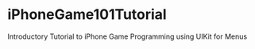 iPhoneGame101Tutorial
=====================

Introductory Tutorial to iPhone Game Programming using UIKit for Menus
